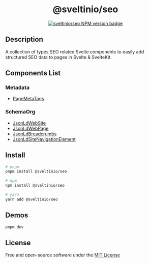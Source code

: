 <div align="center">
    <h1>@sveltinio/seo</h1>
    <a href="https://www.npmjs.com/package/@sveltinio/seo" target="_blank"><img src="https://img.shields.io/npm/v/@sveltinio/seo.svg?style=flat" alt="sveltinio/seo NPM version badge" /></a>
</div>

## Description

A collection of types SEO related Svelte components to easily add structured SEO data to pages in Svelte & SvelteKit.

## Components List

### Metadata

- [PageMetaTags]

### SchemaOrg

- [JsonLdWebSite]
- [JsonLdWebPage]
- [JsonLdBreadcrumbs]
- [JsonLdSiteNavigationElement]

## Install

```bash
# pnpm
pnpm install @sveltinio/seo

# npm
npm install @sveltinio/seo

# yarn
yarn add @sveltinio/seo
```

## Demos

```bash
pnpm dev
```

## License

Free and open-source software under the [MIT License](LICENSE)

[PageMetaTags]: https://github.com/sveltinio/components-library/tree/main/packages/seo/src/lib/components/metadata/
[JsonLdWebSite]: https://github.com/sveltinio/components-library/tree/main/packages/seo/src/lib/components/schemaorg/website
[JsonLdWebPage]: https://github.com/sveltinio/components-library/tree/main/packages/seo/src/lib/components/schemaorg/webpage
[JsonLdBreadcrumbs]: https://github.com/sveltinio/components-library/tree/main/packages/seo/src/lib/components/schemaorg/breadcrumbs
[JsonLdSiteNavigationElement]: https://github.com/sveltinio/components-library/tree/main/packages/seo/src/lib/components/schemaorg/sitenavigationelements

